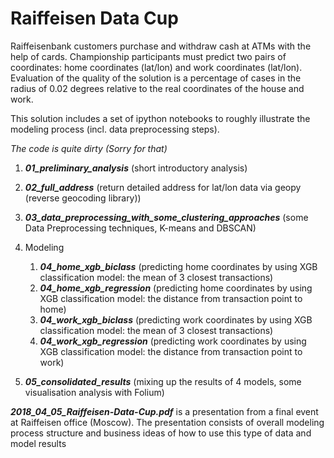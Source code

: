 # Raiffeisen Data Cup

Raiffeisenbank customers purchase and withdraw cash at ATMs with the help of cards. 
Championship participants must predict two pairs of coordinates: home coordinates (lat/lon) and work coordinates (lat/lon). 
Evaluation of the quality of the solution is a percentage of cases in the radius of 0.02 degrees relative to the real coordinates of the house and work.

This solution includes a set of ipython notebooks to roughly illustrate the modeling process (incl. data preprocessing steps). 

*The code is quite dirty (Sorry for that)*

1) ***01_preliminary_analysis*** (short introductory analysis)

2) ***02_full_address*** (return detailed address for lat/lon data via geopy (reverse geocoding library))

3) ***03_data_preprocessing_with_some_clustering_approaches*** (some Data Preprocessing techniques, K-means and DBSCAN)

4) Modeling
    
    1) ***04_home_xgb_biclass*** (predicting home coordinates by using XGB classification model: the mean of 3 closest transactions)  
    2) ***04_home_xgb_regression*** (predicting home coordinates by using XGB classification model: the distance from transaction point to home)
    3) ***04_work_xgb_biclass*** (predicting work coordinates by using XGB classification model: the mean of 3 closest transactions)
    4) ***04_work_xgb_regression*** (predicting work coordinates by using XGB classification model: the distance from transaction point to work)

5) ***05_consolidated_results*** (mixing up the results of 4 models, some visualisation analysis with Folium)


***2018_04_05_Raiffeisen-Data-Cup.pdf*** is a presentation from a final event at Raiffeisen office (Moscow). The presentation consists of overall modeling process structure and business ideas of how to use this type of data and model results

